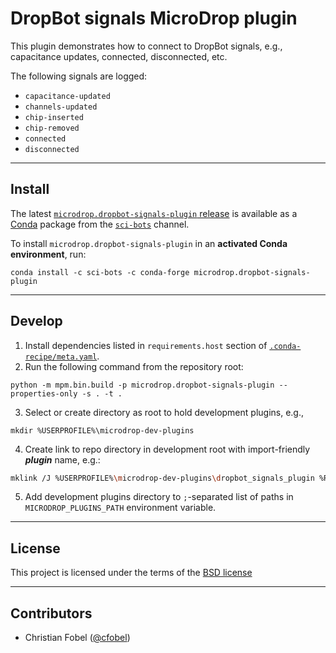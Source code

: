 # DropBot signals MicroDrop plugin #

This plugin demonstrates how to connect to DropBot signals, e.g., capacitance
updates, connected, disconnected, etc.

The following signals are logged:

 - `capacitance-updated`
 - `channels-updated`
 - `chip-inserted`
 - `chip-removed`
 - `connected`
 - `disconnected`

-------------------------------------------------------------------------------

Install
-------

The latest [`microdrop.dropbot-signals-plugin` release][1] is available as a
[Conda][2] package from the [`sci-bots`][2] channel.

To install `microdrop.dropbot-signals-plugin` in an **activated Conda environment**, run:

    conda install -c sci-bots -c conda-forge microdrop.dropbot-signals-plugin

-------------------------------------------------------------------------------

Develop
-------

 1. Install dependencies listed in `requirements.host` section of
    [`.conda-recipe/meta.yaml`](/.conda-recipe/meta.yaml).
 2. Run the following command from the repository root:
 ```
 python -m mpm.bin.build -p microdrop.dropbot-signals-plugin --properties-only -s . -t .
 ```
 3. Select or create directory as root to hold development plugins, e.g.,
 ```
 mkdir %USERPROFILE%\microdrop-dev-plugins
 ```
 4. Create link to repo directory in development root with import-friendly
    **_plugin_** name, e.g.:
 ```sh
 mklink /J %USERPROFILE%\microdrop-dev-plugins\dropbot_signals_plugin %REPO_DIR%
 ```
 5. Add development plugins directory to `;`-separated list of paths in
    `MICRODROP_PLUGINS_PATH` environment variable.

-------------------------------------------------------------------------------

License
-------

This project is licensed under the terms of the [BSD license](/LICENSE.md)

-------------------------------------------------------------------------------

Contributors
------------

 - Christian Fobel ([@cfobel](https://github.com/cfobel))


[1]: https://github.com/sci-bots/microdrop.dropbot-signals-plugin
[2]: https://anaconda.org/sci-bots/microdrop.dropbot-signals-plugin
